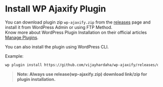 # Install WP Ajaxify Plugin

You can download plugin zip `wp-ajaxify.zip` from the [releases](https://github.com/vijayhardaha/wp-ajaxify/releases) page and install it from WordPress Admin or using FTP Method.\
Know more about WordPress Plugin Installation on their official articles [Manage Plugins](https://wordpress.org/support/article/managing-plugins/#upload-via-wordpress-admin).

You can also install the plugin using WordPress CLI.

Example:
```sh
wp plugin install https://github.com/vijayhardaha/wp-ajaxify/releases/download/1.0.0/wp-ajaxify.zip
```

> **Note: Always use release(wp-ajaxify.zip) download link/zip for plugin installation.**
